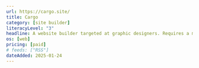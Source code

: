 ```yaml
---
url: https://cargo.site/
title: Cargo
category: [site builder]
literacyLevel: "3"
headline: A website builder targeted at graphic designers. Requires a monthly subscription, but a free tier is available for students.
os: [web]
pricing: [paid]
# feeds: ["RSS"]
dateAdded: 2025-01-24
---
```

